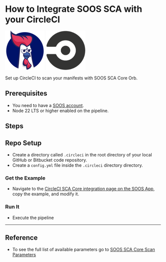 # How to Integrate SOOS SCA with your CircleCI
<div>
<img src="../assets/img/SOOS-Icon.png" alt="SOOS" width="128" height="128">
<img src="../assets/img/circleci.png" alt="circleci" width="128" height="128">
</div>

Set up CircleCI to scan your manifests with SOOS SCA Core Orb.

## Prerequisites

- You need to have a [SOOS account](https://app.soos.io/register).
- Node 22 LTS or higher enabled on the pipeline.

## Steps

## Repo Setup
* Create a directory called `.circleci` in the root directory of your local GitHub or Bitbucket code repository.
* Create a `config.yml` file inside the `.circleci` directory directory.

### **Get the Example**

* Navigate to the [CircleCI SCA Core integration page on the SOOS App](https://app.soos.io/integrate/sca?id=circleci), copy the example, and modify it.

### **Run It**

* Execute the pipeline

---

## Reference
* To see the full list of available parameters go to [SOOS SCA Core Scan Parameters](https://github.com/soos-io/soos-sca#parameters)